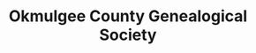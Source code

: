 ---
layout: repo
title: "Okmulgee County Genealogical Society"
id: 24558
permalink: repos/24558/
---